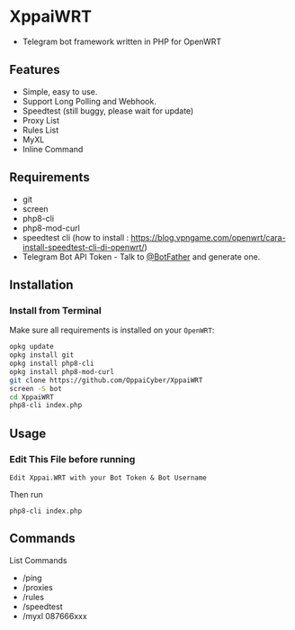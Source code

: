 # XppaiWRT
- Telegram bot framework written in PHP for OpenWRT

## Features

* Simple, easy to use.
* Support Long Polling and Webhook.
* Speedtest (still buggy, please wait for update)
* Proxy List
* Rules List
* MyXL
* Inline Command

## Requirements
- git
- screen
- php8-cli
- php8-mod-curl
- speedtest cli (how to install : https://blog.vpngame.com/openwrt/cara-install-speedtest-cli-di-openwrt/)
- Telegram Bot API Token - Talk to [@BotFather](https://telegram.me/@BotFather) and generate one.

## Installation
### Install from Terminal

Make sure all requirements is installed on your `OpenWRT`:

```bash
opkg update
opkg install git
opkg install php8-cli
opkg install php8-mod-curl
git clone https://github.com/OppaiCyber/XppaiWRT
screen -S bot
cd XppaiWRT
php8-cli index.php
```


## Usage


### Edit This File before running
```
Edit Xppai.WRT with your Bot Token & Bot Username
```
Then run
```shell
php8-cli index.php
```


## Commands

List Commands
* /ping
* /proxies
* /rules
* /speedtest
* /myxl 087666xxx
